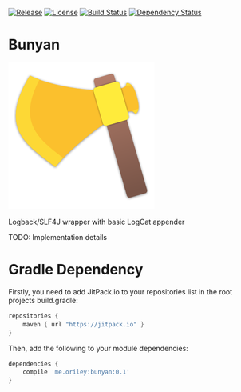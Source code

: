 [![Release](https://jitpack.io/v/com.github.oriley-me/bunyan.svg)](https://jitpack.io/#com.github.oriley-me/bunyan) [![License](https://img.shields.io/badge/license-Apache%202.0-blue.svg)](http://www.apache.org/licenses/LICENSE-2.0) [![Build Status](https://travis-ci.org/oriley-me/bunyan.svg?branch=master)](https://travis-ci.org/oriley-me/bunyan) [![Dependency Status](https://www.versioneye.com/user/projects/56b6a5840a0ff50035ba881d/badge.svg?style=flat)](https://www.versioneye.com/user/projects/56b6a5840a0ff50035ba881d)

# Bunyan
![Logo](artwork/icon.png)

Logback/SLF4J wrapper with basic LogCat appender

TODO: Implementation details

# Gradle Dependency

Firstly, you need to add JitPack.io to your repositories list in the root projects build.gradle:

```gradle
repositories {
    maven { url "https://jitpack.io" }
}
```

Then, add the following to your module dependencies:

```gradle
dependencies {
    compile 'me.oriley:bunyan:0.1'
}
```
